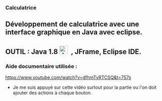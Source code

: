 ### Calculatrice
## Développement de calculatrice avec une interface graphique en Java avec eclipse.
## OUTIL : Java 1.8 <img  alt="Java" width="26px" src="https://cdn.jsdelivr.net/gh/devicons/devicon/icons/java/java-original-wordmark.svg" style="padding-right:10px;" />, JFrame, Eclipse IDE.
### Aide documentaire utilisée :
https://www.youtube.com/watch?v=dfhmTyRTCSQ&t=757s

- Je me suis appuyé sur cette vidéo surtout pour la partie ou l'on doit ajouter des actions à chaque bouton.
